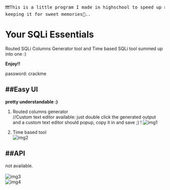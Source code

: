 <pre>❗❗❗This is a little program I made in highschool to speed up my hacks.. This is deprecated tho \_o_/ don't use it.❗❗❗
keeping it for sweet memories📖..</pre>

# Your SQLi Essentials
Routed SQLi Columns Generator tool and Time based SQLi tool summed up into one :)

**Enjoy!!**

password: crackme

##  ##Easy UI
**pretty understandable :)**

1. Routed columns generator<br>
//Custom text editor available: just double click the generated output and a custom text editor should popup, copy it in and save ;) !
![img1](https://github.com/to-ton/to-ton.github.io/blob/master/imgs/2.jpeg)

2. Time based tool<br>
![img2](https://github.com/to-ton/to-ton.github.io/blob/master/imgs/3.jpeg)

##  ##API

not available.
<br><br>
![img3](https://github.com/to-ton/to-ton.github.io/blob/master/imgs/11-1.jpg)
<br>
![img4](https://github.com/to-ton/to-ton.github.io/blob/master/imgs/Capture1.jpg)


